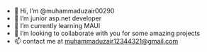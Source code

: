 - 👋 Hi, I’m @muhammaduzair00290
- 👀 I’m junior asp.net developer
- 🌱 I’m currently learning MAUI
- 💞️ I’m looking to collaborate with you for some amazing projects
- 📫 contact me at muhammaduzair12344321@gmail.com

<!---
muhammaduzair00290/muhammaduzair00290 is a ✨ special ✨ repository because its `README.md` (this file) appears on your GitHub profile.
You can click the Preview link to take a look at your changes.
--->
